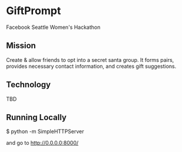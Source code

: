 # GiftPrompt
Facebook Seattle Women's Hackathon

## Mission
Create & allow friends to opt into a secret santa group. It forms pairs, provides necessary contact information, and creates gift suggestions.

## Technology
TBD

## Running Locally
$ python -m SimpleHTTPServer

and go to http://0.0.0.0:8000/
